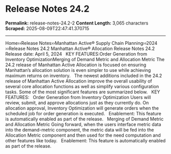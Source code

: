 # Release Notes 24.2

**Permalink:** release-notes-24.2-2
**Content Length:** 3,065 characters
**Scraped:** 2025-08-09T22:47:41.370715

---

Home&rsaquo;&rsaquo;Release Notes&rsaquo;&rsaquo;Manhattan Active® Supply Chain Planning&rsaquo;&rsaquo;2024 ››Release Notes 24.2 Manhattan Active&reg; Allocation Release Notes 24.2 Release date: April 5, 2024 &nbsp; KEY FEATURES:Order Generation&nbsp;from Inventory OptimizationMerging of Demand Metric and Allocation Metric The 24.2 release of Manhattan Active Allocation is focused on ensuring Manhattan&rsquo;s allocation solution is even simpler to use while achieving maximum returns on inventory.&nbsp;&nbsp; The newest additions included in the 24.2 release of Manhattan Active Allocation improve the overall usability of several core allocation functions as well as simplify various configuration tasks. Some of the most significant features are summarized below. &nbsp; KEY FEATURES: &nbsp; Order Generation&nbsp;from Inventory Optimization Users will review, submit, and approve allocations just as they currently do. On allocation approval, Inventory Optimization will generate orders when the scheduled job for order generation is executed. &nbsp; Enablement:&nbsp;This feature is automatically enabled as part of the release. &nbsp; Merging of Demand Metric and Allocation Metric Going forward, when the users interface metric data into the demand-metric component, the metric data will be fed into the Allocation Metric component and then used for the need computation and other features&nbsp;like&nbsp;today. &nbsp; Enablement:&nbsp;This feature is automatically enabled as part of the release. &nbsp; &nbsp;